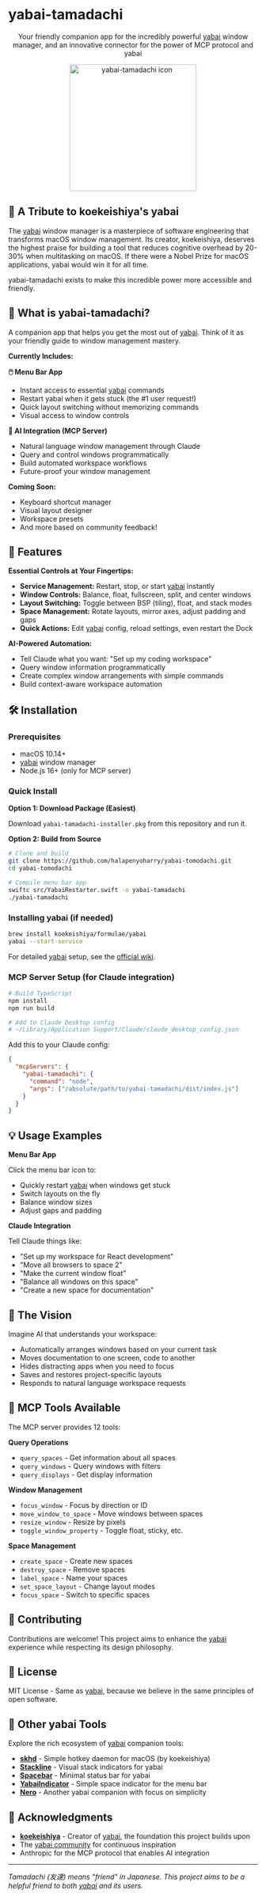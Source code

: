 # yabai-tamadachi
<p align="center">Your friendly companion app for the incredibly powerful <a href="https://github.com/koekeishiya/yabai">yabai</a> window manager, and an innovative connector for the power of MCP protocol and yabai</p>

<p align="center">
  <img src="assets/installer-welcome-message.rtfd/icon_128x128.png" width="256" height="256" alt="yabai-tamadachi icon">
</p>



## 🙏 A Tribute to koekeishiya's yabai

The [yabai](https://github.com/koekeishiya/yabai) window manager is a masterpiece of software engineering that transforms macOS window management. Its creator, koekeishiya, deserves the highest praise for building a tool that reduces cognitive overhead by 20-30% when multitasking on macOS. If there were a Nobel Prize for macOS applications, yabai would win it for all time.

yabai-tamadachi exists to make this incredible power more accessible and friendly.

## 🎯 What is yabai-tamadachi?

A companion app that helps you get the most out of [yabai](https://github.com/koekeishiya/yabai). Think of it as your friendly guide to window management mastery.

**Currently Includes:**

**🖱️ Menu Bar App**
- Instant access to essential [yabai](https://github.com/koekeishiya/yabai) commands
- Restart yabai when it gets stuck (the #1 user request!)
- Quick layout switching without memorizing commands
- Visual access to window controls

**🤖 AI Integration (MCP Server)**
- Natural language window management through Claude
- Query and control windows programmatically
- Build automated workspace workflows
- Future-proof your window management

**Coming Soon:**
- Keyboard shortcut manager
- Visual layout designer
- Workspace presets
- And more based on community feedback!

## 🚀 Features

**Essential Controls at Your Fingertips:**
- **Service Management:** Restart, stop, or start [yabai](https://github.com/koekeishiya/yabai) instantly
- **Window Controls:** Balance, float, fullscreen, split, and center windows
- **Layout Switching:** Toggle between BSP (tiling), float, and stack modes
- **Space Management:** Rotate layouts, mirror axes, adjust padding and gaps
- **Quick Actions:** Edit [yabai](https://github.com/koekeishiya/yabai/wiki/Configuration#configuration-file) config, reload settings, even restart the Dock

**AI-Powered Automation:**
- Tell Claude what you want: "Set up my coding workspace"
- Query window information programmatically
- Create complex window arrangements with simple commands
- Build context-aware workspace automation

## 🛠 Installation

### Prerequisites
- macOS 10.14+
- [yabai](https://github.com/koekeishiya/yabai) window manager
- Node.js 16+ (only for MCP server)

### Quick Install

**Option 1: Download Package (Easiest)**

Download `yabai-tamadachi-installer.pkg` from this repository and run it.

**Option 2: Build from Source**

```bash
# Clone and build
git clone https://github.com/halapenyoharry/yabai-tomodachi.git
cd yabai-tomodachi

# Compile menu bar app
swiftc src/YabaiRestarter.swift -o yabai-tamadachi
./yabai-tamadachi
```

### Installing yabai (if needed)

```bash
brew install koekeishiya/formulae/yabai
yabai --start-service
```

For detailed [yabai](https://github.com/koekeishiya/yabai) setup, see the [official wiki](https://github.com/koekeishiya/yabai/wiki).

### MCP Server Setup (for Claude integration)

```bash
# Build TypeScript
npm install
npm run build

# Add to Claude Desktop config
# ~/Library/Application Support/Claude/claude_desktop_config.json
```

Add this to your Claude config:
```json
{
  "mcpServers": {
    "yabai-tamadachi": {
      "command": "node",
      "args": ["/absolute/path/to/yabai-tamadachi/dist/index.js"]
    }
  }
}
```

## 💡 Usage Examples

**Menu Bar App**

Click the menu bar icon to:
- Quickly restart [yabai](https://github.com/koekeishiya/yabai) when windows get stuck
- Switch layouts on the fly
- Balance window sizes
- Adjust gaps and padding

**Claude Integration**

Tell Claude things like:
- "Set up my workspace for React development"
- "Move all browsers to space 2"
- "Make the current window float"
- "Balance all windows on this space"
- "Create a new space for documentation"

## 🎨 The Vision

Imagine AI that understands your workspace:
- Automatically arranges windows based on your current task
- Moves documentation to one screen, code to another
- Hides distracting apps when you need to focus
- Saves and restores project-specific layouts
- Responds to natural language workspace requests

## 📝 MCP Tools Available

The MCP server provides 12 tools:

**Query Operations**
- `query_spaces` - Get information about all spaces
- `query_windows` - Query windows with filters
- `query_displays` - Get display information

**Window Management**
- `focus_window` - Focus by direction or ID
- `move_window_to_space` - Move windows between spaces
- `resize_window` - Resize by pixels
- `toggle_window_property` - Toggle float, sticky, etc.

**Space Management**
- `create_space` - Create new spaces
- `destroy_space` - Remove spaces
- `label_space` - Name your spaces
- `set_space_layout` - Change layout modes
- `focus_space` - Switch to specific spaces

## 🤝 Contributing

Contributions are welcome! This project aims to enhance the [yabai](https://github.com/koekeishiya/yabai) experience while respecting its design philosophy.

## 📄 License

MIT License - Same as [yabai](https://github.com/koekeishiya/yabai), because we believe in the same principles of open software.

## 🔗 Other yabai Tools

Explore the rich ecosystem of [yabai](https://github.com/koekeishiya/yabai) companion tools:

- **[skhd](https://github.com/koekeishiya/skhd)** - Simple hotkey daemon for macOS (by koekeishiya)
- **[Stackline](https://github.com/AdamWagner/stackline)** - Visual stack indicators for yabai
- **[Spacebar](https://github.com/cmacrae/spacebar)** - Minimal status bar for yabai
- **[YabaiIndicator](https://github.com/xiamaz/YabaiIndicator)** - Simple space indicator for the menu bar
- **[Nero](https://github.com/theurgetosurge/Nero)** - Another yabai companion with focus on simplicity

## 🙏 Acknowledgments

- **[koekeishiya](https://github.com/koekeishiya)** - Creator of [yabai](https://github.com/koekeishiya/yabai), the foundation this project builds upon
- The [yabai community](https://github.com/koekeishiya/yabai/discussions) for continuous inspiration
- Anthropic for the MCP protocol that enables AI integration

---

*Tamadachi (友達) means "friend" in Japanese. This project aims to be a helpful friend to both [yabai](https://github.com/koekeishiya/yabai) and its users.*
